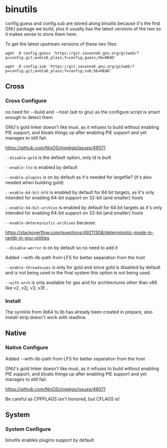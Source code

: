 # binutils
config.guess and config.sub are stored along binutils because it's the first
GNU package we build, plus it usually has the latest versions of the two so it
makes sense to store them here.

To get the latest upstream versions of these two files:

`wget -O config.guess 'https://git.savannah.gnu.org/gitweb/?p=config.git;a=blob_plain;f=config.guess;hb=HEAD'`

`wget -O config.sub 'https://git.savannah.gnu.org/gitweb/?p=config.git;a=blob_plain;f=config.sub;hb=HEAD'`

## Cross
### Cross Configure
no need for --build and --host (set to gnu) as the configure script is smart
enough to detect them

GNU's gold linker doesn't like musl, as it refuses to build without
enabling PIE support, and bloats things up after enabling PIE support
and yet manages to still fail:

<https://github.com/NixOS/nixpkgs/issues/49071>

`--disable-gold` is the default option, only ld is built

`--enable-lto` is enabled by default

`--enable-plugins` is on by default as it's needed for largefile? (it's also
needed when building gold)

`--enable-64-bit-bfd` is enabled by default for 64 bit targets, as it's only
intended for enabling 64-bit support on 32-bit (and smaller) hosts

`--enable-64-bit-archive` is enabled by default for 64 bit targets as it's
only intended for enabling 64-bit support on 32-bit (and smaller) hosts

`--enable-deterministic-archives` because:

<https://stackoverflow.com/questions/49211308/deterministic-mode-in-ranlib-in-gnu-utilities>

`--disable-werror` is on by default so no need to add it

Added --with-lib-path from LFS for better separation from the host

`--enable-threads=yes` is only for gold and since gold is disabled by default
and is not being used in the final system this option is not being used.

`--with-arch` is only available for gas and for architectures other than x86
like v2, v2j, v3, v3f...

### Install
The symlink from lib64 to lib has already been created in prepare, also
install-strip doesn't work with readline.

## Native
### Native Configure
Added --with-lib-path from LFS for better separation from the host

GNU's gold linker doesn't like musl, as it refuses to build without
enabling PIE support, and bloats things up after enabling PIE support
and yet manages to still fail:

<https://github.com/NixOS/nixpkgs/issues/49071>

Be careful as CPPFLAGS isn't honored, but CFLAGS is!

## System
### System Configure
binutils enables plugins support by default
